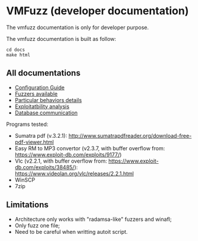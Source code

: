 VMFuzz (developer documentation)
=====================================

The vmfuzz documentation is only for developer purpose.

The vmfuzz documentation is built as follow:

```shell
cd docs
make html
```

**All documentations**
-----------------------
- [Configuration Guide](Configuration.md)
- [Fuzzers available](fuzzers/README.md)
- [Particular behaviors details](Behavior.md)
- [Exploitatbility analysis](exploitability/) 
- [Database communication](Database.md) 


Programs tested:
- Sumatra pdf (v.3.2.1): http://www.sumatrapdfreader.org/download-free-pdf-viewer.html
- Easy RM to MP3 convertor (v2.3.7, with buffer overflow from: https://www.exploit-db.com/exploits/9177/)
- Vlc (v2.2.1, with buffer overflow from: https://www.exploit-db.com/exploits/38485/): https://www.videolan.org/vlc/releases/2.2.1.html
- WinSCP 
- 7zip


**Limitations**
----------------

- Architecture only works with "radamsa-like" fuzzers and winafl;
- Only fuzz one file;
- Need to be careful when writting autoit script.

